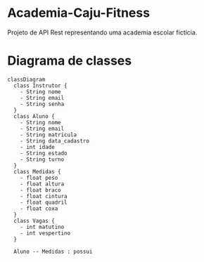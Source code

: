 # Academia-Caju-Fitness
Projeto de API Rest representando uma academia escolar fictícia.

# Diagrama de classes

```mermaid
classDiagram
  class Instrutor {
    - String nome
    - String email
    - String senha
  }
  class Aluno {
    - String nome
    - String email
    - String matricula
    - String data_cadastro
    - int idade
    - String estado
    - String turno
  }
  class Medidas {
    - float peso
    - float altura
    - float braco
    - float cintura
    - float quadril
    - float coxa
  }
  class Vagas {
    - int matutino
    - int vespertino
  }
  
  Aluno -- Medidas : possui
```
